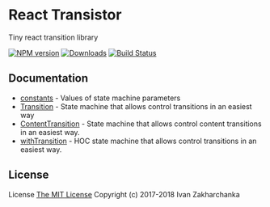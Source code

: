# React Transistor

Tiny react transition library

[![NPM version][npm-image]][npm-url]
[![Downloads][downloads-image]][npm-url]
[![Build Status][travis-image]][travis-url]

## Documentation

 - [constants](https://github.com/3axap4eHko/react-steersman/blob/master/docs/constants.md) - Values of state machine parameters
 - [Transition](https://github.com/3axap4eHko/react-steersman/blob/master/docs/Transition.md) - State machine that allows control transitions in an easiest way
 - [ContentTransition](https://github.com/3axap4eHko/react-steersman/blob/master/docs/ContentTransition.md) - State machine that allows control content transitions in an easiest way.
 - [withTransition](https://github.com/3axap4eHko/react-steersman/blob/master/docs/withTransition.md) - HOC state machine that allows control transitions in an easiest way.

## License
License [The MIT License](http://opensource.org/licenses/MIT)
Copyright (c) 2017-2018 Ivan Zakharchanka


[downloads-image]: https://img.shields.io/npm/dm/react-transistor.svg?longCache=true&style=for-the-badge
[npm-url]: https://www.npmjs.com/package/react-transistor
[npm-image]: https://img.shields.io/npm/v/react-transistor.svg?longCache=true&style=for-the-badge

[travis-url]: https://travis-ci.org/3axap4eHko/react-steersman
[travis-image]: https://img.shields.io/travis/3axap4eHko/react-steersman/master.svg?longCache=true&style=for-the-badge
